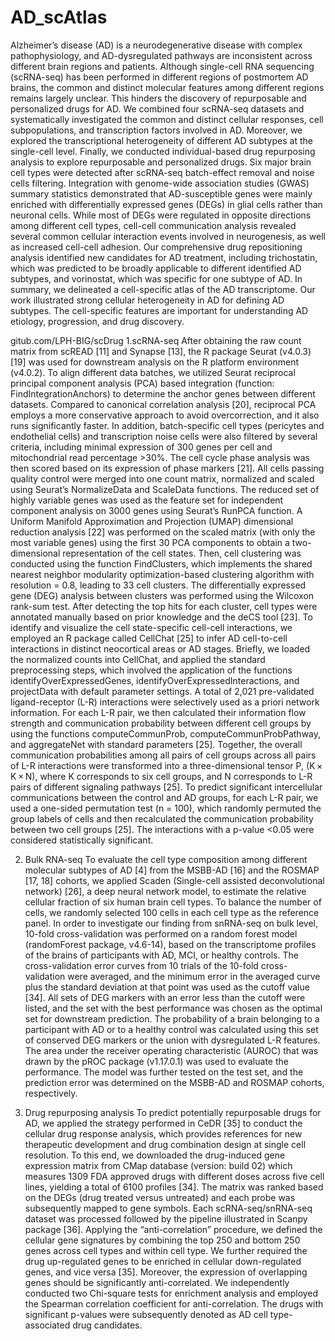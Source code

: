 # AD_scAtlas

Alzheimer’s disease (AD) is a neurodegenerative disease with complex pathophysiology, and AD-dysregulated pathways are inconsistent across different brain regions and patients. Although single-cell RNA sequencing (scRNA-seq) has been performed in different regions of postmortem AD brains, the common and distinct molecular features among different regions remains largely unclear. This hinders the discovery of repurposable and personalized drugs for AD. We combined four scRNA-seq datasets and systematically investigated the common and distinct cellular responses, cell subpopulations, and transcription factors involved in AD. Moreover, we explored the transcriptional heterogeneity of different AD subtypes at the single-cell level. Finally, we conducted individual-based drug repurposing analysis to explore repurposable and personalized drugs. Six major brain cell types were detected after scRNA-seq batch-effect removal and noise cells filtering. Integration with genome-wide association studies (GWAS) summary statistics demonstrated that AD-susceptible genes were mainly enriched with differentially expressed genes (DEGs) in glial cells rather than neuronal cells. While most of DEGs were regulated in opposite directions among different cell types, cell-cell communication analysis revealed several common cellular interaction events involved in neurogenesis, as well as increased cell-cell adhesion. Our comprehensive drug repositioning analysis identified new candidates for AD treatment, including trichostatin, which was predicted to be broadly applicable to different identified AD subtypes, and vorinostat, which was specific for one subtype of AD. In summary, we delineated a cell-specific atlas of the AD transcriptome. Our work illustrated strong cellular heterogeneity in AD for defining AD subtypes. The cell-specific features are important for understanding AD etiology, progression, and drug discovery.

gitub.com/LPH-BIG/scDrug
1.scRNA-seq
After obtaining the raw count matrix from scREAD [11] and Synapse [13], the R package Seurat (v4.0.3) [19] was used for downstream analysis on the R platform environment (v4.0.2). To align different data batches, we utilized Seurat reciprocal principal component analysis (PCA) based integration (function: FindIntegrationAnchors) to determine the anchor genes between different datasets. Compared to canonical correlation analysis [20], reciprocal PCA employs a more conservative approach to avoid overcorrection, and it also runs significantly faster. In addition, batch-specific cell types (pericytes and endothelial cells) and transcription noise cells were also filtered by several criteria, including minimal expression of 300 genes per cell and mitochondrial read percentage >30%. The cell cycle phase analysis was then scored based on its expression of phase markers [21]. All cells passing quality control were merged into one count matrix, normalized and scaled using Seurat’s NormalizeData and ScaleData functions. The reduced set of highly variable genes was used as the feature set for independent component analysis on 3000 genes using Seurat’s RunPCA function. A Uniform Manifold Approximation and Projection (UMAP) dimensional reduction analysis [22] was performed on the scaled matrix (with only the most variable genes) using the first 30 PCA components to obtain a two-dimensional representation of the cell states. Then, cell clustering was conducted using the function FindClusters, which implements the shared nearest neighbor modularity optimization-based clustering algorithm with resolution = 0.8, leading to 33 cell clusters. The differentially expressed gene (DEG) analysis between clusters was performed using the Wilcoxon rank-sum test. After detecting the top hits for each cluster, cell types were annotated manually based on prior knowledge and the deCS tool [23].
  To identify and visualize the cell state-specific cell-cell interactions, we employed an R package called CellChat [25] to infer AD cell-to-cell interactions in distinct neocortical areas or AD stages. Briefly, we loaded the normalized counts into CellChat, and applied the standard preprocessing steps, which involved the application of the functions identifyOverExpressedGenes, identifyOverExpressedInteractions, and projectData with default parameter settings. A total of 2,021 pre-validated ligand-receptor (L-R) interactions were selectively used as a priori network information. For each L-R pair, we then calculated their information flow strength and communication probability between different cell groups by using the functions computeCommunProb, computeCommunProbPathway, and aggregateNet with standard parameters [25]. Together, the overall communication probabilities among all pairs of cell groups across all pairs of L-R interactions were transformed into a three-dimensional tensor P, (K × K × N), where K corresponds to six cell groups, and N corresponds to L-R pairs of different signaling pathways [25]. 
To predict significant intercellular communications between the control and AD groups, for each L-R pair, we used a one-sided permutation test (n = 100), which randomly permuted the group labels of cells and then recalculated the communication probability between two cell groups [25]. The interactions with a p-value <0.05 were considered statistically significant.

2. Bulk RNA-seq
  To evaluate the cell type composition among different molecular subtypes of AD [4] from the MSBB-AD [16] and the ROSMAP [17, 18] cohorts, we applied Scaden (Single-cell assisted deconvolutional network) [26], a deep neural network model, to estimate the relative cellular fraction of six human brain cell types. To balance the number of cells, we randomly selected 100 cells in each cell type as the reference panel.
  In order to investigate our finding from snRNA-seq on bulk level, 10-fold cross-validation was performed on a random forest model (randomForest package, v4.6-14), based on the transcriptome profiles of the brains of participants with AD, MCI, or healthy controls. The cross-validation error curves from 10 trials of the 10-fold cross-validation were averaged, and the minimum error in the averaged curve plus the standard deviation at that point was used as the cutoff value [34]. All sets of DEG markers with an error less than the cutoff were listed, and the set with the best performance was chosen as the optimal set for downstream prediction. The probability of a brain belonging to a participant with AD or to a healthy control was calculated using this set of conserved DEG markers or the union with dysregulated L-R features. The area under the receiver operating characteristic (AUROC) that was drawn by the pROC package (v1.17.0.1) was used to evaluate the performance. The model was further tested on the test set, and the prediction error was determined on the MSBB-AD and ROSMAP cohorts, respectively.
  
 3. Drug repurposing analysis
To predict potentially repurposable drugs for AD, we applied the strategy performed in CeDR [35] to conduct the cellular drug response analysis, which provides references for new therapeutic development and drug combination design at single cell resolution. To this end, we downloaded the drug-induced gene expression matrix from CMap database (version: build 02) which measures 1309 FDA approved drugs with different doses across five cell lines, yielding a total of 6100 profiles [34]. The matrix was ranked based on the DEGs (drug treated versus untreated) and each probe was subsequently mapped to gene symbols. Each scRNA-seq/snRNA-seq dataset was processed followed by the pipeline illustrated in Scanpy package [36]. Applying the “anti-correlation” procedure, we defined the cellular gene signatures by combining the top 250 and bottom 250 genes across cell types and within cell type. We further required the drug up-regulated genes to be enriched in cellular down-regulated genes, and vice versa [35]. Moreover, the expression of overlapping genes should be significantly anti-correlated. We independently conducted two Chi-square tests for enrichment analysis and employed the Spearman correlation coefficient for anti-correlation. The drugs with significant p-values were subsequently denoted as AD cell type-associated drug candidates.
